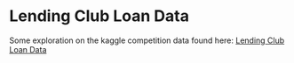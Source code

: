# Lending Club Loan Data
Some exploration on the kaggle competition data found here: [Lending Club Loan Data](https://www.kaggle.com/wendykan/lending-club-loan-data)
